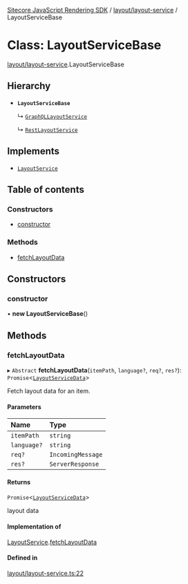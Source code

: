 [Sitecore JavaScript Rendering SDK](../README.md) / [layout/layout-service](../modules/layout_layout_service.md) / LayoutServiceBase

# Class: LayoutServiceBase

[layout/layout-service](../modules/layout_layout_service.md).LayoutServiceBase

## Hierarchy

- **`LayoutServiceBase`**

  ↳ [`GraphQLLayoutService`](layout_graphql_layout_service.GraphQLLayoutService.md)

  ↳ [`RestLayoutService`](layout_rest_layout_service.RestLayoutService.md)

## Implements

- [`LayoutService`](../interfaces/layout_layout_service.LayoutService.md)

## Table of contents

### Constructors

- [constructor](layout_layout_service.LayoutServiceBase.md#constructor)

### Methods

- [fetchLayoutData](layout_layout_service.LayoutServiceBase.md#fetchlayoutdata)

## Constructors

### constructor

• **new LayoutServiceBase**()

## Methods

### fetchLayoutData

▸ `Abstract` **fetchLayoutData**(`itemPath`, `language?`, `req?`, `res?`): `Promise`<[`LayoutServiceData`](../interfaces/layout_models.LayoutServiceData.md)\>

Fetch layout data for an item.

#### Parameters

| Name | Type |
| :------ | :------ |
| `itemPath` | `string` |
| `language?` | `string` |
| `req?` | `IncomingMessage` |
| `res?` | `ServerResponse` |

#### Returns

`Promise`<[`LayoutServiceData`](../interfaces/layout_models.LayoutServiceData.md)\>

layout data

#### Implementation of

[LayoutService](../interfaces/layout_layout_service.LayoutService.md).[fetchLayoutData](../interfaces/layout_layout_service.LayoutService.md#fetchlayoutdata)

#### Defined in

[layout/layout-service.ts:22](https://github.com/Sitecore/jss/blob/c1078945/packages/sitecore-jss/src/layout/layout-service.ts#L22)
